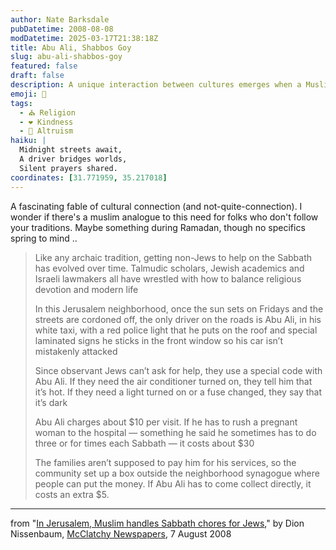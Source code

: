 ```yaml
---
author: Nate Barksdale
pubDatetime: 2008-08-08
modDatetime: 2025-03-17T21:38:18Z
title: Abu Ali, Shabbos Goy
slug: abu-ali-shabbos-goy
featured: false
draft: false
description: A unique interaction between cultures emerges when a Muslim taxi driver helps observant Jews on the Sabbath.
emoji: 🚕
tags:
  - ⛪ Religion
  - ❤️ Kindness
  - 🤝 Altruism
haiku: |
  Midnight streets await,  
  A driver bridges worlds,  
  Silent prayers shared.
coordinates: [31.771959, 35.217018]
---
```


A fascinating fable of cultural connection (and not-quite-connection). I wonder if there's a muslim analogue to this need for folks who don't follow your traditions. Maybe something during Ramadan, though no specifics spring to mind ..

> Like any archaic tradition, getting non-Jews to help on the Sabbath has evolved over time. Talmudic scholars, Jewish academics and Israeli lawmakers all have wrestled with how to balance religious devotion and modern life
>
> In this Jerusalem neighborhood, once the sun sets on Fridays and the streets are cordoned off, the only driver on the roads is Abu Ali, in his white taxi, with a red police light that he puts on the roof and special laminated signs he sticks in the front window so his car isn’t mistakenly attacked
>
> Since observant Jews can’t ask for help, they use a special code with Abu Ali. If they need the air conditioner turned on, they tell him that it’s hot. If they need a light turned on or a fuse changed, they say that it’s dark
>
> Abu Ali charges about $10 per visit. If he has to rush a pregnant woman to the hospital — something he said he sometimes has to do three or for times each Sabbath — it costs about $30
>
> The families aren’t supposed to pay him for his services, so the community set up a box outside the neighborhood synagogue where people can put the money. If Abu Ali has to come collect directly, it costs an extra $5.

---

from "[In Jerusalem, Muslim handles Sabbath chores for Jews](https://www.google.com/search?q=%22In%20Jerusalem%2C%20Muslim%20handles%20Sabbath%20chores%20for%20Jews%22%20mcclatchydc.com)," by Dion Nissenbaum, [McClatchy Newspapers](http://web.archive.org/web/20250131135541/https://www.mcclatchydc.com/), 7 August 2008
